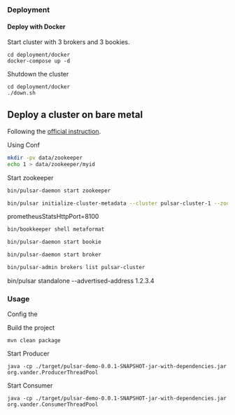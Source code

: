 ### Deployment

#### Deploy with Docker

Start cluster with 3 brokers and 3 bookies.

```shell script
cd deployment/docker
docker-compose up -d
```

Shutdown the cluster
```shell script
cd deployment/docker
./down.sh
```

## Deploy a cluster on bare metal

Following the [official instruction](https://pulsar.apache.org/docs/en/deploy-bare-metal/).

Using Conf

```bash
mkdir -pv data/zookeeper
echo 1 > data/zookeeper/myid
```

Start zookeeper

```bash
bin/pulsar-daemon start zookeeper
```

```bash
bin/pulsar initialize-cluster-metadata --cluster pulsar-cluster-1 --zookeeper 219.219.223.222:2181 --configuration-store 219.219.223.222:2181 --web-service-url http://219.219.223.222:8080,219.219.223.224:8080,219.219.223.226:8080 --web-service-url-tls https://219.219.223.222:8443,219.219.223.224:8443,219.219.223.226:8443 --broker-service-url pulsar://219.219.223.222:6650,219.219.223.224:6650,219.219.223.226:6650 --broker-service-url-tls pulsar+ssl://219.219.223.222:6651,219.219.223.6651
```
prometheusStatsHttpPort=8100

```bash
bin/bookkeeper shell metaformat
```

```bash
bin/pulsar-daemon start bookie
```

```bash
bin/pulsar-daemon start broker
```

```bash
bin/pulsar-admin brokers list pulsar-cluster
```


bin/pulsar standalone --advertised-address 1.2.3.4
### Usage

Config the 

Build the project

```shell script
mvn clean package
```

Start Producer

```shell script
java -cp ./target/pulsar-demo-0.0.1-SNAPSHOT-jar-with-dependencies.jar org.vander.ProducerThreadPool
```

Start Consumer

```shell script
java -cp ./target/pulsar-demo-0.0.1-SNAPSHOT-jar-with-dependencies.jar org.vander.ConsumerThreadPool
```

